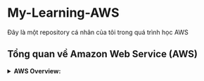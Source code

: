 # My-Learning-AWS
Đây là một repository cá nhân của tôi trong quá trình học AWS

## Tổng quan về Amazon Web Service (AWS)
<details>
 <summary>
  <b>AWS Overview: </b>
 </summary>
  
  - <b> AWS là gì? </b> ` Amazone Web Services ` (AWS) là nền tảng dịch vụ đám mây an toàn,
  mang đến khả năng tính toán, lưu trữ cơ sở dữ liệu, phân phối nội dung và chức năng khác
  nhằm giúp các doanh nghiệp mở rộng và phát triển.
  - <b> Dịch vụ AWS cung cấp gồm: </b>
    + <b> Compute: </b>
      + Amazon Elastic Computer Cloud (EC2): dịch vụ máy ảo.
      + Elastic Load Balacing (ELB): dịch vụ cân bằng tải.
      + AWS Lambda: dịch vụ triển khai code không server (serverless).
      + AWS Elastic Beanstalk: triển khai các ứng dụng web.
      + VM Import/Export: import/export ảnh các máy ảo.
    + <b> Storeage and Content Delivery: </b>
      + Amazon S3: dịch vụ lưu trữ đối tượng.
      + Amazon Glacier: dịch vụ lưu trữ dữ liệu ít truy cập.
      + Amazon Elastic Book Store (EBS): dịch vụ lưu trữ dạng khối, phục vụ cho EC2 nhưng độc lập EC2.
      + Amazon Elastic File System (EFS): dịch vụ lưu trữ và chia sẻ file.
      + Amazon CloudFont: dịch vụ lưu trữ và chia sẻ file.
      + Amazon Storage Gateway: dịch vụ cổng lưu trữ dữ liệu.
      + Amazon AWS Import/Export Snowball: dịch vụ di chuyển dữ liệu trực tiếp lên đám mây của AWS.
    + <b> Database: </b>
      + Amazon RDS: dịch vụ cơ sở dữ liệu mô hình quan hệ Amazon Aurora, Oracle, Microsoft SQL Server, PostgreSQL, MySQL & MariaDB.
      + Amazon DynamoDB: dịch vụ cơ sở dữ liệu NoSQL của Amazon.
      + Amazon Redshift: dịch vụ kho dữ liệu của Amazon.
      + Amazon ElastiCache: dịch vụ cache dữ liệu của Amazon.
    + <b> Networking: </b>
      + Amazon VPC: dịch vụ mạng riêng ảo.
      + Amazon Direct Connect: dịch vụ thiết lập kết nối dành riêng từ AWS đến DataCenter.
      + Amazon Route53: dịch vụ quản lý tên miền DNS và định tuyến đến các dịch vụ của AWS.
    + <b> Developer tools: </b>
      + Amazon CodeCommit: dịch vụ quản lý code, có thể giao với git.
      + Amazon CodeDeploy: dịch vụ triển khai code tự động lên các máy chủ EC2, Lambda.
      + Amazon CodePipeline: dịch vụ liên quan đến code như cập nhật, biên dịch, test, ...
    + <b> Management tools: </b>
      + Amazon CloudWatch: giám sát các nguồn tài nguyên.
      + AWS CloudFormation: quản lý các nguồn tài nguyên.
      + AWS CloudTrial: dịch vụ lưu lại lịch sử hoạt động các dịch vụ.
      + AWS Config: dịch vụ quản lý cấu hình AWS.
      + AWS OpsWorks: dịch vụ định nghĩa cấu trúc ứng dụng.
      + AWS Service Catalog: dịch vụ quản lý danh mục dịch vụ IT trên AWS.
      + AWS Trusted Advisor: công cụ trực tuyến giám sát giới hạn dịch vụ.
    + <b> Security and Identity: </b>
      + AWS Identity and Access Management: quản lý người dùng và quyền truy cập dịch vụ AWS.
      + AWS Key Management Service (KMS): quản lý khóa mã hóa dịch vụ.
      + AWS Directory Service: quản lý và truy cập các tài nguyên dễ dàng.
      + AWS WAF: dịch vụ tường lửa cho các ứng dụng web.
      + AWS CloudHSM: dịch vụ bảo mật cho các mô đun phần cứng. Sinh và quản lý khóa mã hóa.
</details>
